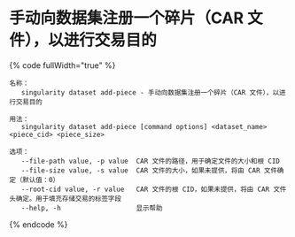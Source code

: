 # 手动向数据集注册一个碎片（CAR 文件），以进行交易目的

{% code fullWidth="true" %}
```
名称：
   singularity dataset add-piece - 手动向数据集注册一个碎片（CAR 文件），以进行交易目的

用法：
   singularity dataset add-piece [command options] <dataset_name> <piece_cid> <piece_size>

选项：
   --file-path value, -p value  CAR 文件的路径，用于确定文件的大小和根 CID
   --file-size value, -s value  CAR 文件的大小，如果未提供，将由 CAR 文件确定（默认值：0）
   --root-cid value, -r value   CAR 文件的根 CID，如果未提供，将由 CAR 文件头确定。用于填充存储交易的标签字段
   --help, -h                   显示帮助
```
{% endcode %}